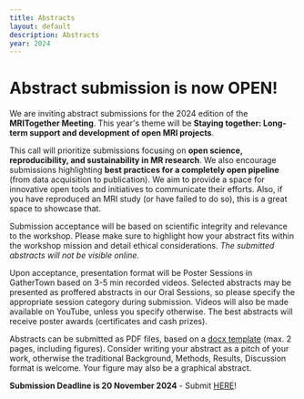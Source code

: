 ```yaml
--- 
title: Abstracts
layout: default
description: Abstracts
year: 2024
--- 
```


# Abstract submission is now OPEN!

We are inviting abstract submissions for the 2024 edition of the **MRITogether Meeting**. This year's theme will be **Staying together: Long-term support and development of open MRI projects**.

This call will prioritize submissions focusing on **open science, reproducibility, and sustainability in MR research**. We also encourage submissions highlighting **best practices for a completely open pipeline** (from data acquisition to publication). We aim to provide a space for innovative open tools and initiatives to communicate their efforts. Also, if you have reproduced an MRI study (or have failed to do so), this is a great space to showcase that.

Submission acceptance will be based on scientific integrity and relevance to the workshop. Please make sure to highlight how your abstract fits within the workshop mission and detail ethical considerations. *The submitted abstracts will not be visible online*.

Upon acceptance, presentation format will be Poster Sessions in GatherTown based on 3-5 min recorded videos. Selected abstracts may be presented as proffered abstracts in our Oral Sessions, so please specify the appropriate session category during submission. Videos will also be made available on YouTube, unless you specify otherwise. The best abstracts will receive poster awards (certificates and cash prizes).

Abstracts can be submitted as PDF files, based on a [docx template](https://docs.google.com/document/d/1Hr96AJyqSgXuWjllQhSWlEFUV-TkZWuj/edit?usp=sharing&ouid=114252464023784928785&rtpof=true&sd=true) (max. 2 pages, including figures). Consider writing your abstract as a pitch of your work, otherwise the traditional Background, Methods, Results, Discussion format is welcome. Your figure may also be a graphical abstract. 

**Submission Deadline is 20 November 2024** - Submit [HERE](https://forms.gle/LKPN1w6un2EYSgkVA)!
